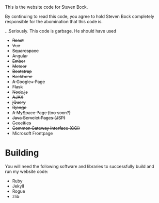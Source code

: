 This is the website code for Steven Bock.

By continuing to read this code, you agree to hold Steven Bock completely responsible for the abomination that this code is.

...Seriously. This code is garbage. He should have used 
- ~~React~~
- ~~Vue~~
- ~~Squarespace~~
- ~~Angular~~
- ~~Ember~~
- ~~Meteor~~
- ~~Bootstrap~~
- ~~Backbone~~
- ~~A Google+ Page~~
- ~~Flask~~
- ~~Node.js~~
- ~~AJAX~~
- ~~jQuery~~
- ~~Django~~
- ~~A MySpace Page (too soon?)~~
- ~~Java Servelet Pages (JSP)~~
- ~~Geocities~~
- ~~Common Gateway Interface (CGI)~~
- Microsoft Frontpage


# Building

You will need the following software and libraries to successfully build and run my website code:

-   Ruby
-   Jekyll
-   Rogue
-   zlib   